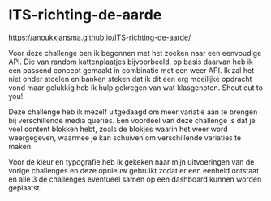 # ITS-richting-de-aarde

https://anoukxjansma.github.io/ITS-richting-de-aarde/

Voor deze challenge ben ik begonnen met het zoeken naar een eenvoudige API. Die van random kattenplaatjes bijvoorbeeld, op basis daarvan heb ik een passend concept gemaakt in combinatie met een weer API. Ik zal het niet onder stoelen en banken steken dat ik dit een erg moeilijke opdracht vond maar gelukkig heb ik hulp gekregen van wat klasgenoten. Shout out to you!

Deze challenge heb ik mezelf uitgedaagd om meer variatie aan te brengen bij verschillende media queries. Een voordeel van deze challenge is dat je veel content blokken hebt, zoals de blokjes waarin het weer word weergegeven, waarmee je kan schuiven om verschillende variaties te maken.

Voor de kleur en typografie heb ik gekeken naar mijn uitvoeringen van de vorige challenges en deze opnieuw gebruikt zodat er een eenheid ontstaat en alle 3 de challenges eventueel samen op een dashboard kunnen worden geplaatst. 
